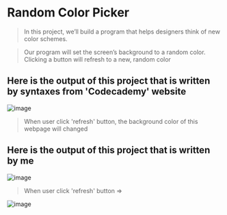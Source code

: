# Random Color Picker
> In this project, we’ll build a program that helps designers think of new color schemes.

> Our program will set the screen’s background to a random color. Clicking a button will refresh to a new, random color


## Here is the output of this project that is written by syntaxes from 'Codecademy' website

![image](https://user-images.githubusercontent.com/82598726/175408159-9d8802f0-af1e-44ec-acad-b6bcf6694022.png)

> When user click 'refresh' button, the background color of this webpage will changed


## Here is the output of this project that is written by me

![image](https://user-images.githubusercontent.com/82598726/175427917-6c2d8a95-ac0c-4219-a7be-9bd735486eb3.png)

> When user click 'refresh' button =>

![image](https://user-images.githubusercontent.com/82598726/175427964-8d48419e-9d73-4755-9922-2a6a0afd9a75.png)


